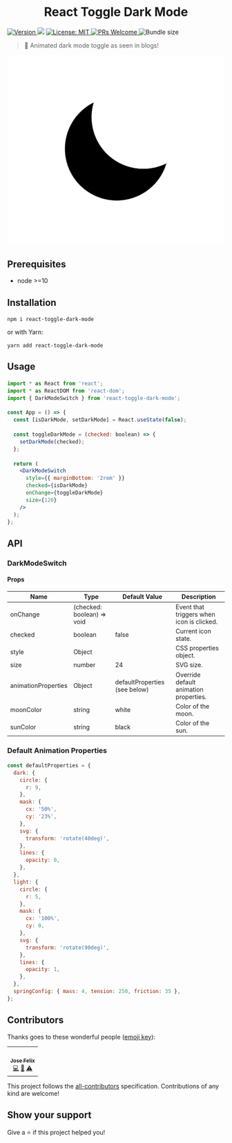 <div align="center">
  <h1>React Toggle Dark Mode</h1>
</div>
<p>
  <a href="https://www.npmjs.com/package/react-toggle-dark-mode" target="_blank">
    <img alt="Version" src="https://img.shields.io/npm/v/react-toggle-dark-mode.svg">
  </a>
  <img src="https://img.shields.io/badge/node-%3E%3D10-blue.svg" />
  <a href="#" target="_blank">
    <img alt="License: MIT" src="https://img.shields.io/badge/License-MIT-yellow.svg" />
  </a> 
  <a href="http://makeapullrequest.com" target="_blank">
    <img alt="PRs Welcome" src="https://img.shields.io/badge/PRs-welcome-brightgreen.svg?style=flat-square" />
  </a>
  <img alt="Bundle size" src="https://badgen.net/bundlephobia/minzip/react-toggle-dark-mode" /> 
</p>

> 🌃 Animated dark mode toggle as seen in blogs!

![Interactive sun and moon transition](./docs/demo.gif)

## Prerequisites

- node >=10

## Installation

```shell
npm i react-toggle-dark-mode
```

or with Yarn:

```shell
yarn add react-toggle-dark-mode
```

## Usage

```jsx
import * as React from 'react';
import * as ReactDOM from 'react-dom';
import { DarkModeSwitch } from 'react-toggle-dark-mode';

const App = () => {
  const [isDarkMode, setDarkMode] = React.useState(false);

  const toggleDarkMode = (checked: boolean) => {
    setDarkMode(checked);
  };

  return (
    <DarkModeSwitch
      style={{ marginBottom: '2rem' }}
      checked={isDarkMode}
      onChange={toggleDarkMode}
      size={120}
    />
  );
};
```

## API

### DarkModeSwitch

#### Props

| Name                | Type                         | Default Value                   | Description                               |
| ------------------- | ---------------------------- | ------------------------------- | ----------------------------------------- |
| onChange            | \(checked: boolean\) => void |                                 | Event that triggers when icon is clicked. |
| checked             | boolean                      | false                           | Current icon state.                       |
| style               | Object                       |                                 | CSS properties object.                    |
| size                | number                       | 24                              | SVG size.                                 |
| animationProperties | Object                       | defaultProperties \(see below\) | Override default animation properties.    |
| moonColor           | string                       | white                           | Color of the moon.                        |
| sunColor            | string                       | black                           | Color of the sun.                         |

### Default Animation Properties

```javascript
const defaultProperties = {
  dark: {
    circle: {
      r: 9,
    },
    mask: {
      cx: '50%',
      cy: '23%',
    },
    svg: {
      transform: 'rotate(40deg)',
    },
    lines: {
      opacity: 0,
    },
  },
  light: {
    circle: {
      r: 5,
    },
    mask: {
      cx: '100%',
      cy: 0,
    },
    svg: {
      transform: 'rotate(90deg)',
    },
    lines: {
      opacity: 1,
    },
  },
  springConfig: { mass: 4, tension: 250, friction: 35 },
};
```

## Contributors

Thanks goes to these wonderful people ([emoji key](https://allcontributors.org/docs/en/emoji-key)):

<!-- ALL-CONTRIBUTORS-LIST:START - Do not remove or modify this section -->
<!-- prettier-ignore-start -->
<!-- markdownlint-disable -->
<table>
  <tr>
    <td align="center"><a href="https://jfelix.info"><img src="https://avatars1.githubusercontent.com/u/21092519?s=460&u=55be9996a2652c79880c62ad50d06e17639456e8&v=4" width="100px;" alt=""/><br /><sub><b>Jose Felix</b></sub></a><br /><a href="https://github.com/Jfelix61/react-theme-switcher/commits?author=Jfelix61" title="Code">💻</a> <a href="https://github.com/Jfelix61/react-theme-switcher/commits?author=Jfelix61" title="Documentation">📖</a> <a href="https://github.com/Jfelix61/react-theme-switcher/commits?author=Jfelix61" title="Tests">⚠️</a></td>    
  </tr>  
</table>

<!-- markdownlint-enable -->
<!-- prettier-ignore-end -->

<!-- ALL-CONTRIBUTORS-LIST:END -->

This project follows the [all-contributors](https://allcontributors.org) specification.
Contributions of any kind are welcome!

## Show your support

Give a ⭐️ if this project helped you!
